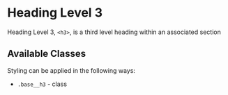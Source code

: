 # Heading Level 3

Heading Level 3, `<h3>`, is a third level heading within an associated section

## Available Classes

Styling can be applied in the following ways:

* `.base__h3` - class
